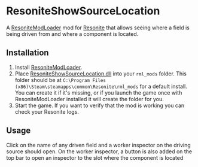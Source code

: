 # ResoniteShowSourceLocation
A [ResoniteModLoader](https://github.com/resonite-modding-group/ResoniteModLoader) mod for [Resonite](https://resonite.com/) that allows seeing where a field is being driven from and where a component is located.

## Installation
1. Install [ResoniteModLoader](https://github.com/resonite-modding-group/ResoniteModLoader).
2. Place [ResoniteShowSourceLocation.dll](https://github.com/XDelta/ResoniteShowSourceLocation/releases/latest/download/ResoniteShowSourceLocation.dll) into your `rml_mods` folder. This folder should be at `C:\Program Files (x86)\Steam\steamapps\common\Resonite\rml_mods` for a default install. You can create it if it's missing, or if you launch the game once with ResoniteModLoader installed it will create the folder for you.
3. Start the game. If you want to verify that the mod is working you can check your Resonite logs.

## Usage
Click on the name of any driven field and a worker inspector on the driving source should open.
On the worker inspector, a button is also added on the top bar to open an inspector to the slot where the component is located

